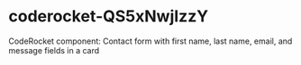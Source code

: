 # coderocket-QS5xNwjIzzY
CodeRocket component: Contact form with first name, last name, email, and message fields in a card
